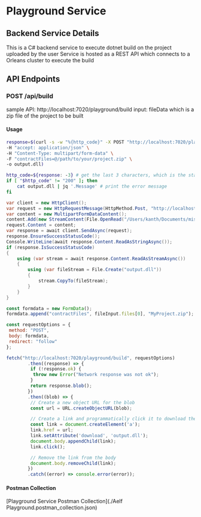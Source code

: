 # Playground Service

## Backend Service Details
This is a C# backend service to execute dotnet build on the project uploaded by the user
Service is hosted as a REST API which connects to a Orleans cluster to execute the build

## API Endpoints

### POST /api/build
 sample API: http://localhost:7020/playground/build
 input: fileData which is a zip file of the project to be built
 
#### Usage

```sh
response=$(curl -s -w "%{http_code}" -X POST "http://localhost:7020/playground/build" \
-H "accept: application/json" \
-H "Content-Type: multipart/form-data" \
-F "contractFiles=@/path/to/your/project.zip" \
-o output.dll)

http_code=${response: -3} # get the last 3 characters, which is the status code
if [ "$http_code" != "200" ]; then
    cat output.dll | jq '.Message' # print the error message
fi
```

```C#
var client = new HttpClient();
var request = new HttpRequestMessage(HttpMethod.Post, "http://localhost:7020/playground/build");
var content = new MultipartFormDataContent();
content.Add(new StreamContent(File.OpenRead("/Users/kanth/Documents/misc/aelf/playground/MyProject.zip")), "contractFiles", "/Users/xyz/Documents/aelf/playground/MyProject.zip");
request.Content = content;
var response = await client.SendAsync(request);
response.EnsureSuccessStatusCode();
Console.WriteLine(await response.Content.ReadAsStringAsync());
if (response.IsSuccessStatusCode)
{
    using (var stream = await response.Content.ReadAsStreamAsync())
    {
        using (var fileStream = File.Create("output.dll"))
        {
            stream.CopyTo(fileStream);
        }
    }
}
```

```js
const formdata = new FormData();
formdata.append("contractFiles", fileInput.files[0], "MyProject.zip");

const requestOptions = {
 method: "POST",
 body: formdata,
 redirect: "follow"
};

fetch("http://localhost:7020/playground/build", requestOptions)
        .then((response) => {
         if (!response.ok) {
          throw new Error("Network response was not ok");
         }
         return response.blob();
        })
        .then((blob) => {
         // Create a new object URL for the blob
         const url = URL.createObjectURL(blob);

         // Create a link and programmatically click it to download the file
         const link = document.createElement('a');
         link.href = url;
         link.setAttribute('download', 'output.dll');
         document.body.appendChild(link);
         link.click();

         // Remove the link from the body
         document.body.removeChild(link);
        })
        .catch((error) => console.error(error));
```

#### Postman Collection

[Playground Service Postman Collection](./Aelf Playground.postman_collection.json)